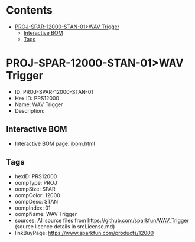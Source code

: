



Contents
========

* [PROJ-SPAR-12000-STAN-01>WAV Trigger](#proj-spar-12000-stan-01wav-trigger)
	* [Interactive BOM](#interactive-bom)
	* [Tags](#tags)

# PROJ-SPAR-12000-STAN-01>WAV Trigger

- ID: PROJ-SPAR-12000-STAN-01
- Hex ID: PRS12000
- Name: WAV Trigger
- Description: 

## Interactive BOM

- Interactive BOM page: [ibom.html](kicad/bom/ibom.html)

## Tags

- hexID: PRS12000
- oompType: PROJ
- oompSize: SPAR
- oompColor: 12000
- oompDesc: STAN
- oompIndex: 01
- oompName: WAV Trigger
- sources: All source files from https://github.com/sparkfun/WAV_Trigger (source licence details in srcLicense.md)
- linkBuyPage: https://www.sparkfun.com/products/12000
